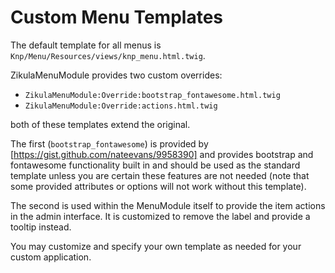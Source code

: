 Custom Menu Templates
=====================

The default template for all menus is `Knp/Menu/Resources/views/knp_menu.html.twig`.

ZikulaMenuModule provides two custom overrides:
 - `ZikulaMenuModule:Override:bootstrap_fontawesome.html.twig`
 - `ZikulaMenuModule:Override:actions.html.twig`

both of these templates extend the original.

The first (`bootstrap_fontawesome`) is provided by [https://gist.github.com/nateevans/9958390]
and provides bootstrap and fontawesome functionality built in and should be used as the standard
template unless you are certain these features are not needed (note that some provided attributes
or options will not work without this template).

The second is used within the MenuModule itself to provide the item actions in the admin
interface. It is customized to remove the label and provide a tooltip instead.

You may customize and specify your own template as needed for your custom application.
